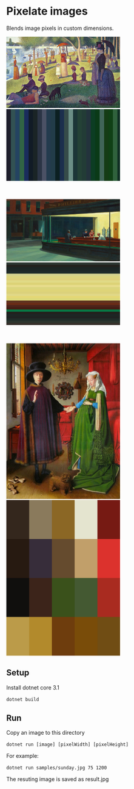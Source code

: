 # Pixelate images

Blends image pixels in custom dimensions.

<p float="left">
    <img src="samples/sunday.jpg" alt="drawing" width="300"/>
    <img src="samples/result_sunday.jpg" alt="drawing" width="300"/>
</p>

<br/>
<p float="left">
    <img src="samples/night.jpg" alt="drawing" width="300"/>
    <img src="samples/result_night.jpg" alt="drawing" width="300"/>
</p>

<br/>
<p float="left">
    <img src="samples/arnolfini.jpg" alt="drawing" width="300"/>
    <img src="samples/result_arnolfini.jpg" alt="drawing" width="300"/>
</p>

## Setup

Install dotnet core 3.1

```
dotnet build
```

## Run

Copy an image to this directory

```
dotnet run [image] [pixelWidth] [pixelHeight]
```

For example:

```
dotnet run samples/sunday.jpg 75 1200
```

The resuting image is saved as result.jpg